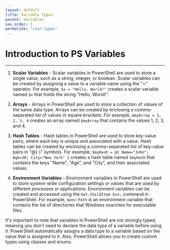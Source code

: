 ```yaml
---
layout: default
title: Variable Types
parent: Variables
nav_order: 2
permalink: "/var-types"
---
```


# Introduction to PS Variables

---

1. **Scalar Variables** - Scalar variables in PowerShell are used to store a single value, such as a string, integer, or boolean. Scalar variables can be created by assigning a value to a variable name using the "=" operator. For example, `$x = "Hello, World!"` creates a scalar variable named `$x` that holds the string "Hello, World!".

2. **Arrays** - Arrays in PowerShell are used to store a collection of values of the same data type. Arrays can be created by enclosing a comma-separated list of values in square brackets. For example, `$myArray = 1, 2, 3, 4` creates an array named `$myArray` that contains the values 1, 2, 3, and 4.

3. **Hash Tables** - Hash tables in PowerShell are used to store key-value pairs, where each key is unique and associated with a value. Hash tables can be created by enclosing a comma-separated list of key-value pairs in "@{ }" symbols. For example, `$myHash = @{ Name="John"; Age=30; City="New York" }` creates a hash table named `$myHash` that contains the keys "Name", "Age", and "City", and their associated values.

4. **Environment Variables** - Environment variables in PowerShell are used to store system-wide configuration settings or values that are used by different processes or applications. Environment variables can be created and accessed using the `Get-ChildItem Env:` command in PowerShell. For example, `$env:Path` is an environment variable that contains the list of directories that Windows searches for executable files.

It's important to note that variables in PowerShell are not strongly typed, meaning you don't need to declare the data type of a variable before using it. PowerShell automatically assigns a data type to a variable based on the value that is assigned to it. Also, PowerShell allows you to create custom types using classes and enums.